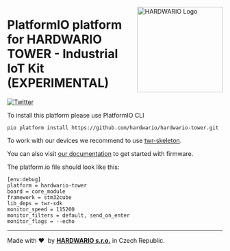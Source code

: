 <a href="https://www.hardwario.com/"><img src="https://www.hardwario.com/ci/assets/hw-logo.svg" width="200" alt="HARDWARIO Logo" align="right"></a>

# PlatformIO platform for HARDWARIO TOWER - Industrial IoT Kit (EXPERIMENTAL)

[![Twitter](https://img.shields.io/twitter/follow/hardwario_en.svg?style=social&label=Follow)](https://twitter.com/hardwario_en)

To install this platform please use PlatformIO CLI

``pio platform install https://github.com/hardwario/hardwario-tower.git``

To work with our devices we recommend to use [twr-skeleton](https://github.com/hardwario/twr-skeleton).

You can also visit [our documentation](https://tower.hardwario.com/en/latest/firmware/basic-overview/) to get started with firmware.

The platform.io file should look like this:
```
[env:debug]
platform = hardwario-tower
board = core_module
framework = stm32cube
lib_deps = twr-sdk
monitor_speed = 115200
monitor_filters = default, send_on_enter
monitor_flags = --echo
```

---

Made with &#x2764;&nbsp; by [**HARDWARIO s.r.o.**](https://www.hardwario.com) in Czech Republic.
